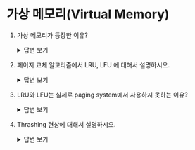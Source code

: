 # 가상 메모리(Virtual Memory)

1. 가상 메모리가 등장한 이유?
    <details>
    <summary>답변 보기</summary>

    </details>

2. 페이지 교체 알고리즘에서 LRU, LFU 에 대해서 설명하시오.
    <details>
    <summary>답변 보기</summary>

    </details>

3. LRU와 LFU는 실제로 paging system에서 사용하지 못하는 이유? 
    <details>
    <summary>답변 보기</summary>

    </details>
    

4. Thrashing 현상에 대해서 설명하시오.
    <details>
    <summary>답변 보기</summary>

    </details>
